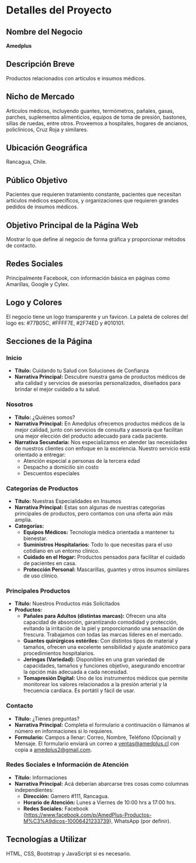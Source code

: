 # Detalles del Proyecto

## Nombre del Negocio
**Amedplus**

## Descripción Breve
Productos relacionados con artículos e insumos médicos.

## Nicho de Mercado
Artículos médicos, incluyendo guantes, termómetros, pañales, gasas, parches, suplementos alimenticios, equipos de toma de presión, bastones, sillas de ruedas, entre otros. Proveemos a hospitales, hogares de ancianos, policlínicos, Cruz Roja y similares.

## Ubicación Geográfica
Rancagua, Chile.

## Público Objetivo
Pacientes que requieren tratamiento constante, pacientes que necesitan artículos médicos específicos, y organizaciones que requieren grandes pedidos de insumos médicos.

## Objetivo Principal de la Página Web
Mostrar lo que define al negocio de forma gráfica y proporcionar métodos de contacto.

## Redes Sociales
Principalmente Facebook, con información básica en páginas como Amarillas, Google y Cylex.

## Logo y Colores
El negocio tiene un logo transparente y un favicon. La paleta de colores del logo es: #77B05C, #FFFF7E, #2F74ED y #010101.

## Secciones de la Página

### Inicio
- **Título:** Cuidando tu Salud con Soluciones de Confianza
- **Narrativa Principal:** Descubre nuestra gama de productos médicos de alta calidad y servicios de asesorías personalizados, diseñados para brindar el mejor cuidado a tu salud.

### Nosotros
- **Título:** ¿Quiénes somos?
- **Narrativa Principal:** En Amedplus ofrecemos productos médicos de la mejor calidad, junto con servicios de consulta y asesoría que facilitan una mejor elección del producto adecuado para cada paciente.
- **Narrativa Secundaria:** Nos especializamos en atender las necesidades de nuestros clientes con enfoque en la excelencia. Nuestro servicio está orientado a entregar:
  - Atención especial a personas de la tercera edad
  - Despacho a domicilio sin costo
  - Descuentos especiales

### Categorías de Productos
- **Título:** Nuestras Especialidades en Insumos
- **Narrativa Principal:** Estas son algunas de nuestras categorías principales de productos, pero contamos con una oferta aún más amplia.
- **Categorías:**
  - **Equipos Médicos:** Tecnología médica orientada a mantener tu bienestar.
  - **Suministros Hospitalarios:** Todo lo que necesitas para el uso cotidiano en un entorno clínico.
  - **Cuidado en el Hogar:** Productos pensados para facilitar el cuidado de pacientes en casa.
  - **Protección Personal:** Mascarillas, guantes y otros insumos similares de uso clínico.

### Principales Productos
- **Título:** Nuestros Productos más Solicitados
- **Productos:**
  - **Pañales para Adultos (distintas marcas):** Ofrecen una alta capacidad de absorción, garantizando comodidad y protección, evitando la irritación de la piel y proporcionando una sensación de frescura. Trabajamos con todas las marcas líderes en el mercado.
  - **Guantes quirúrgicos estériles:** Con distintos tipos de material y tamaños, ofrecen una excelente sensibilidad y ajuste anatómico para procedimientos hospitalarios.
  - **Jeringas (Variedad):** Disponibles en una gran variedad de capacidades, tamaños y funciones objetivo, asegurando encontrar la opción más adecuada a cada necesidad.
  - **Tomapresión Digital:** Uno de los instrumentos médicos que permite monitorear los valores relacionados a la presión arterial y la frecuencia cardíaca. Es portátil y fácil de usar.

### Contacto
- **Título:** ¿Tienes preguntas?
- **Narrativa Principal:** Completa el formulario a continuación o llámanos al número en informaciones si lo requieres.
- **Formulario:** Campos a llenar: Correo, Nombre, Teléfono (Opcional) y Mensaje. El formulario enviará un correo a ventas@amedplus.cl con copia a amedplus2@gmail.com.

### Redes Sociales e Información de Atención
- **Título:** Informaciones
- **Narrativa Principal:** Acá deberían abarcarse tres cosas como columnas independientes:
  - **Dirección:** Gamero #111, Rancagua.
  - **Horario de Atención:** Lunes a Viernes de 10:00 hrs a 17:00 hrs.
  - **Redes Sociales:** Facebook (https://www.facebook.com/p/AmedPlus-Productos-M%C3%A9dicos-10006421233739), WhatsApp (por definir).

## Tecnologías a Utilizar
HTML, CSS, Bootstrap y JavaScript si es necesario.
